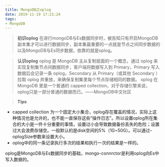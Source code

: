 ```yaml
---
title: MongoDB之oplog
date: 2019-11-19 17:21:24
tags:
- MongoDB
---
```


> **初识oplog**
> 在进行mongoDB与Es数据同步时，被告知只有开启MongoDB副本集才可以进行数据同步，副本集最重要的一点就是节点之间同步数据的以及MongoDB与Es同步数据，依靠的就是oplog。

> **认识oplog**
> oplog 是 MongoDB 主从复制层面的一个概念，通过 oplog 来实现复制集节点间数据同步，客户端将数据写入到 Primary，Primary 写入数据后会记录一条 oplog，Secondary 从 Primary（或其他 Secondary ）拉取 oplog 并重放，来确保复制集里每个节点存储相同的数据。
> oplog 在 MongoDB 里是一个普通的 capped collection，对于存储引擎来说，oplog只是一部分普通的数据而已。——MongoDB中文社区

> **Tips**

- capped collection 为一个固定大小集合，oplog存在覆盖的情况，实际上这种情况也是允许的，也不能一直保存这些“操作日志”。所以设置oplog所在集合的大小是一件十分重要的事情，设置过小会导致数据备份丢失的危险；设置过大会浪费存储空。一般默认的是disk空间的5%（1G~50G）。可以通过–oplogSize参数来设置大小。
- oplog中的同一条记录执行多次的结果和执行一次的结果是一样的。

oplog是MongoDB与Es数据同步的基础，mongo-connrctor是利用oplog向Es中写入数据的。